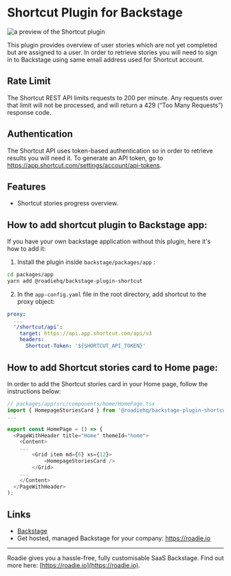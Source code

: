 # Shortcut Plugin for Backstage

![a preview of the Shortcut plugin](./docs/shortcut.png)

This plugin provides overview of user stories which are not yet completed but are assigned to a user. In order to retrieve stories you will need to sign in to Backstage using same email address used for Shortcut account.

## Rate Limit

The Shortcut REST API limits requests to 200 per minute. Any requests over that limit will not be processed, and will return a 429 (“Too Many Requests”) response code.

## Authentication

The Shortcut API uses token-based authentication so in order to retrieve results you will need it. To generate an API token, go to https://app.shortcut.com/settings/account/api-tokens.

## Features

- Shortcut stories progress overview.

## How to add shortcut plugin to Backstage app:

If you have your own backstage application without this plugin, here it's how to add it:

1. Install the plugin inside `backstage/packages/app` :

```bash
cd packages/app
yarn add @roadiehq/backstage-plugin-shortcut
```

2. In the `app-config.yaml` file in the root directory, add shortcut to the proxy object:

```yml
proxy:
  ...
  '/shortcut/api':
    target: https://api.app.shortcut.com/api/v3
    headers:
      Shortcut-Token: '${SHORTCUT_API_TOKEN}'
```

## How to add Shortcut stories card to Home page:

In order to add the Shortcut stories card in your Home page, follow the instructions below:

```ts
// packages/app/src/components/home/HomePage.tsx
import { HomepageStoriesCard } from '@roadiehq/backstage-plugin-shortcut';
...

export const HomePage = () => {
  <PageWithHeader title="Home" themeId="home">
    <Content>
    ...
        <Grid item md={6} xs={12}>
            <HomepageStoriesCard />
        </Grid>
    ...
    </Content>
  </PageWithHeader>
);

```

## Links

- [Backstage](https://backstage.io)
- Get hosted, managed Backstage for your company: https://roadie.io

---

Roadie gives you a hassle-free, fully customisable SaaS Backstage. Find out more here: [https://roadie.io](https://roadie.io).
